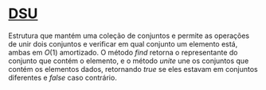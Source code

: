 # [DSU](dsu.cpp)

Estrutura que mantém uma coleção de conjuntos e permite as operações de unir dois conjuntos e verificar em qual conjunto um elemento está, ambas em $O(1)$ amortizado. O método $find$ retorna o representante do conjunto que contém o elemento, e o método $unite$ une os conjuntos que contém os elementos dados, retornando $true$ se eles estavam em conjuntos diferentes e $false$ caso contrário.
